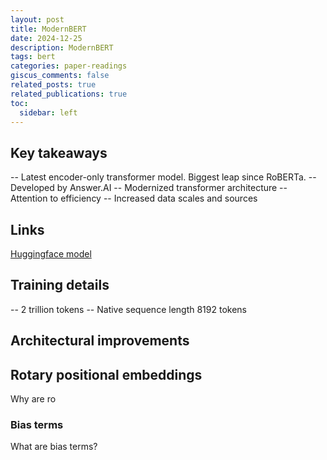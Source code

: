 ```yaml
---
layout: post
title: ModernBERT
date: 2024-12-25
description: ModernBERT
tags: bert
categories: paper-readings
giscus_comments: false
related_posts: true
related_publications: true
toc:
  sidebar: left
---
```


## Key takeaways
-- Latest encoder-only transformer model. Biggest leap since RoBERTa.
-- Developed by Answer.AI 
-- Modernized transformer architecture
-- Attention to efficiency
-- Increased data scales and sources


## Links
[Huggingface model](https://huggingface.co/docs/transformers/main/en/model_doc/modernbert)

## Training details

-- 2 trillion tokens
-- Native sequence length 8192 tokens

## Architectural improvements

## Rotary positional embeddings
Why are ro

### Bias terms
What are bias terms?

